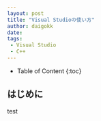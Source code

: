 ```yaml
---
layout: post
title: "Visual Studioの使い方"
author: daigokk
date:
tags:
 - Visual Studio
 - C++
---
```

- Table of Content
{:toc}

## はじめに

test
